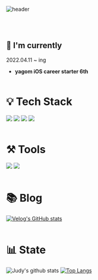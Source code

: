 ![header](https://capsule-render.vercel.app/api?type=wave&color=auto&height=200&section=header&text=Juyoung's%20GitHub&fontSize=60)

<br><br>

## 🌱 I'm currently 
2022.04.11 ~ ing
- **yagom iOS career starter 6th** 
<br><br>

# 💡 Tech Stack
<img src="https://img.shields.io/badge/Swift-F05138?style=for-the-badge&logo=Swift&logoColor=white"> <img src="https://img.shields.io/badge/Firebase-FFCA28?style=for-the-badge&logo=Firebase&logoColor=white">
<img src="https://img.shields.io/badge/Git-F05032?style=for-the-badge&logo=Git&logoColor=white"> <img src="https://img.shields.io/badge/iOS-000000?style=for-the-badge&logo=iOS&logoColor=white">
<br><br>

# ⚒️ Tools
<img src="https://img.shields.io/badge/GitHub-181717?style=for-the-badge&logo=GitHub&logoColor=white"> <img src="https://img.shields.io/badge/Xcode-147EFB?style=for-the-badge&logo=Xcode&logoColor=white">
<br><br>

# 📚 Blog
[![Velog's GitHub stats](https://velog-readme-stats.vercel.app/api/badge?name=Judylog)](https://velog.io/@juyoung999) 
<br><br>

# 📊 State

![Judy's github stats](https://github-readme-stats.vercel.app/api?username=juyoung999&show_icons=true&theme=tokyonight) [![Top Langs](https://github-readme-stats.vercel.app/api/top-langs/?username=juyoung999&layout=compact&theme=tokyonight)](https://github.com/anuraghazra/github-readme-stats)
